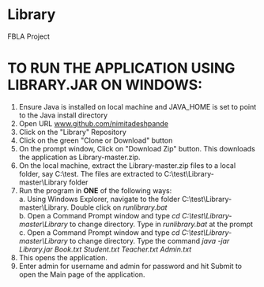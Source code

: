 # Library
FBLA Project

TO RUN THE APPLICATION USING LIBRARY.JAR ON WINDOWS: 
========================================================================================================
1. Ensure Java is installed on local machine and JAVA_HOME is set to point to the Java install directory 
2. Open URL www.github.com/nimitadeshpande
3. Click on the "Library" Repository
4. Click on the green "Clone or Download" button
5. On the prompt window, Click on "Download Zip" button. This downloads the application as Library-master.zip.
6. On the local machine, extract the Library-master.zip files to a local folder, say C:\test. The files are extracted to C:\test\Library-master\Library folder
7. Run the program in **ONE** of the following ways:  
a. Using Windows Explorer, navigate to the folder C:\test\Library-master\Library. Double click on *runlibrary.bat*    
b. Open a Command Prompt window and type *cd C:\test\Library-master\Library* to change directory. Type in *runlibrary.bat* at the prompt                          
c. Open a Command Prompt window and type *cd C:\test\Library-master\Library* to change directory. Type the command *java -jar Library.jar Book.txt Student.txt Teacher.txt Admin.txt*    
8. This opens the application. 
9. Enter admin for username and admin for password and hit Submit to open the Main page of the application.
